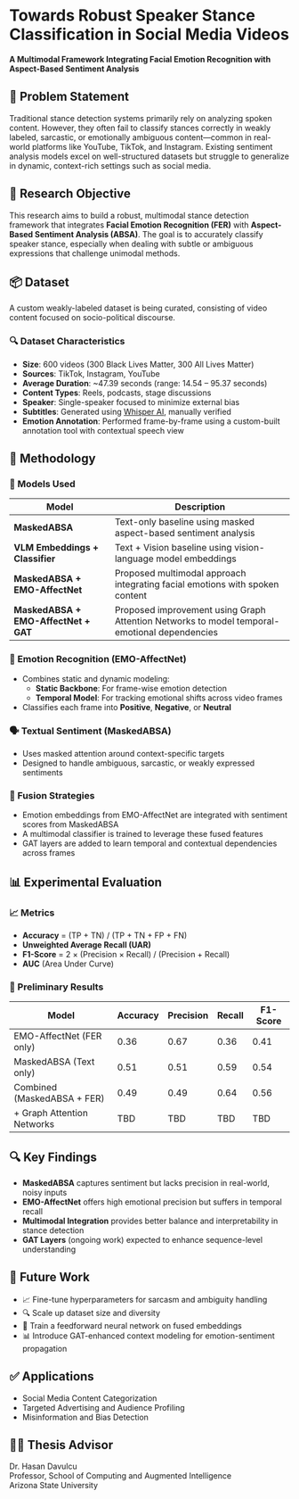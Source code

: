 # Towards Robust Speaker Stance Classification in Social Media Videos  
**A Multimodal Framework Integrating Facial Emotion Recognition with Aspect-Based Sentiment Analysis**

## 🧠 Problem Statement  
Traditional stance detection systems primarily rely on analyzing spoken content. However, they often fail to classify stances correctly in weakly labeled, sarcastic, or emotionally ambiguous content—common in real-world platforms like YouTube, TikTok, and Instagram. Existing sentiment analysis models excel on well-structured datasets but struggle to generalize in dynamic, context-rich settings such as social media.

## 🎯 Research Objective  
This research aims to build a robust, multimodal stance detection framework that integrates **Facial Emotion Recognition (FER)** with **Aspect-Based Sentiment Analysis (ABSA)**. The goal is to accurately classify speaker stance, especially when dealing with subtle or ambiguous expressions that challenge unimodal methods.

## 📦 Dataset  
A custom weakly-labeled dataset is being curated, consisting of video content focused on socio-political discourse.

### 🔍 Dataset Characteristics
- **Size**: 600 videos (300 Black Lives Matter, 300 All Lives Matter)
- **Sources**: TikTok, Instagram, YouTube  
- **Average Duration**: ~47.39 seconds (range: 14.54 – 95.37 seconds)
- **Content Types**: Reels, podcasts, stage discussions  
- **Speaker**: Single-speaker focused to minimize external bias  
- **Subtitles**: Generated using [Whisper AI](https://github.com/openai/whisper), manually verified  
- **Emotion Annotation**: Performed frame-by-frame using a custom-built annotation tool with contextual speech view

## 🔧 Methodology  

### 🧩 Models Used  
| Model | Description |
|-------|-------------|
| **MaskedABSA** | Text-only baseline using masked aspect-based sentiment analysis |
| **VLM Embeddings + Classifier** | Text + Vision baseline using vision-language model embeddings |
| **MaskedABSA + EMO-AffectNet** | Proposed multimodal approach integrating facial emotions with spoken content |
| **MaskedABSA + EMO-AffectNet + GAT** | Proposed improvement using Graph Attention Networks to model temporal-emotional dependencies |

### 🧠 Emotion Recognition (EMO-AffectNet)
- Combines static and dynamic modeling:
  - **Static Backbone**: For frame-wise emotion detection
  - **Temporal Model**: For tracking emotional shifts across video frames
- Classifies each frame into **Positive**, **Negative**, or **Neutral**

### 🗣️ Textual Sentiment (MaskedABSA)
- Uses masked attention around context-specific targets
- Designed to handle ambiguous, sarcastic, or weakly expressed sentiments

### 🔗 Fusion Strategies
- Emotion embeddings from EMO-AffectNet are integrated with sentiment scores from MaskedABSA
- A multimodal classifier is trained to leverage these fused features
- GAT layers are added to learn temporal and contextual dependencies across frames

## 📊 Experimental Evaluation  

### 📈 Metrics
- **Accuracy** = (TP + TN) / (TP + TN + FP + FN)  
- **Unweighted Average Recall (UAR)**  
- **F1-Score** = 2 × (Precision × Recall) / (Precision + Recall)  
- **AUC** (Area Under Curve)

### 🧪 Preliminary Results  
| Model                          | Accuracy | Precision | Recall | F1-Score |
|-------------------------------|----------|-----------|--------|----------|
| EMO-AffectNet (FER only)      | 0.36     | 0.67      | 0.36   | 0.41     |
| MaskedABSA (Text only)        | 0.51     | 0.51      | 0.59   | 0.54     |
| Combined (MaskedABSA + FER)   | 0.49     | 0.49      | 0.64   | 0.56     |
| + Graph Attention Networks    | TBD      | TBD       | TBD    | TBD      |

## 🔍 Key Findings  
- **MaskedABSA** captures sentiment but lacks precision in real-world, noisy inputs  
- **EMO-AffectNet** offers high emotional precision but suffers in temporal recall  
- **Multimodal Integration** provides better balance and interpretability in stance detection  
- **GAT Layers** (ongoing work) expected to enhance sequence-level understanding

## 🚧 Future Work  
- 📈 Fine-tune hyperparameters for sarcasm and ambiguity handling  
- 🔍 Scale up dataset size and diversity  
- 🧠 Train a feedforward neural network on fused embeddings  
- 📊 Introduce GAT-enhanced context modeling for emotion-sentiment propagation

## ✅ Applications  
- Social Media Content Categorization  
- Targeted Advertising and Audience Profiling  
- Misinformation and Bias Detection  

## 👨‍🔬 Thesis Advisor  
Dr. Hasan Davulcu  
Professor, School of Computing and Augmented Intelligence  
Arizona State University  
